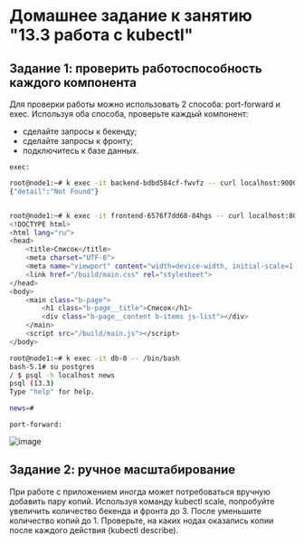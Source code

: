 # Домашнее задание к занятию "13.3 работа с kubectl"
## Задание 1: проверить работоспособность каждого компонента
Для проверки работы можно использовать 2 способа: port-forward и exec. Используя оба способа, проверьте каждый компонент:
* сделайте запросы к бекенду;
* сделайте запросы к фронту;
* подключитесь к базе данных.

```
exec:
```

```bash
root@node1:~# k exec -it backend-bdbd584cf-fwvfz -- curl localhost:9000
{"detail":"Not Found"}


root@node1:~# k exec -it frontend-6576f7dd68-84hgs -- curl localhost:80
<!DOCTYPE html>
<html lang="ru">
<head>
    <title>Список</title>
    <meta charset="UTF-8">
    <meta name="viewport" content="width=device-width, initial-scale=1.0">
    <link href="/build/main.css" rel="stylesheet">
</head>
<body>
    <main class="b-page">
        <h1 class="b-page__title">Список</h1>
        <div class="b-page__content b-items js-list"></div>
    </main>
    <script src="/build/main.js"></script>
</body>

root@node1:~# k exec -it db-0 -- /bin/bash
bash-5.1# su postgres
/ $ psql -h localhost news
psql (13.3)
Type "help" for help.

news=#
```

```
port-forward:
```

![image](https://user-images.githubusercontent.com/32748936/124096281-1abacf80-da63-11eb-8c20-06cc033efd7a.png)


## Задание 2: ручное масштабирование
При работе с приложением иногда может потребоваться вручную добавить пару копий. Используя команду kubectl scale, попробуйте увеличить количество бекенда и фронта до 3. После уменьшите количество копий до 1. Проверьте, на каких нодах оказались копии после каждого действия (kubectl describe).
